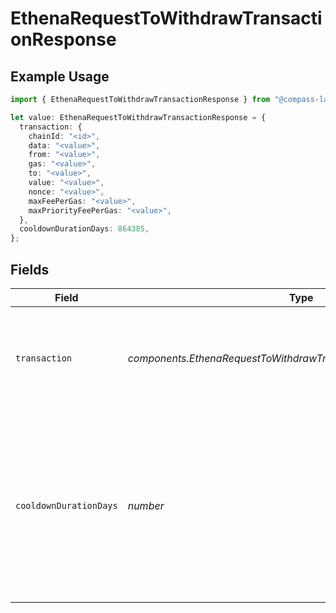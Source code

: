 # EthenaRequestToWithdrawTransactionResponse

## Example Usage

```typescript
import { EthenaRequestToWithdrawTransactionResponse } from "@compass-labs/api-sdk/models/components";

let value: EthenaRequestToWithdrawTransactionResponse = {
  transaction: {
    chainId: "<id>",
    data: "<value>",
    from: "<value>",
    gas: "<value>",
    to: "<value>",
    value: "<value>",
    nonce: "<value>",
    maxFeePerGas: "<value>",
    maxPriorityFeePerGas: "<value>",
  },
  cooldownDurationDays: 864385,
};
```

## Fields

| Field                                                                                                                                   | Type                                                                                                                                    | Required                                                                                                                                | Description                                                                                                                             |
| --------------------------------------------------------------------------------------------------------------------------------------- | --------------------------------------------------------------------------------------------------------------------------------------- | --------------------------------------------------------------------------------------------------------------------------------------- | --------------------------------------------------------------------------------------------------------------------------------------- |
| `transaction`                                                                                                                           | *components.EthenaRequestToWithdrawTransactionResponseTransaction*                                                                      | :heavy_check_mark:                                                                                                                      | The unsigned transaction data. User must sign and broadcast to network.                                                                 |
| `cooldownDurationDays`                                                                                                                  | *number*                                                                                                                                | :heavy_check_mark:                                                                                                                      | The duration of days that must pass before a position can be withdrawn from the Ethena vault after a request to withdraw has been made. |
